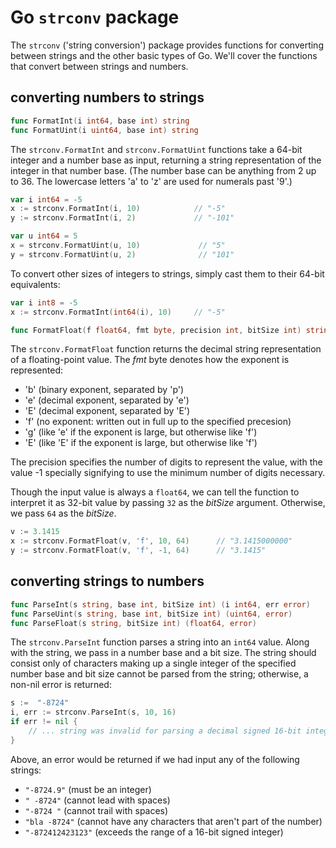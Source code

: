 # Go `strconv` package

The `strconv` ('string conversion') package provides functions for converting between strings and the other basic types of Go. We'll cover the functions that convert between strings and numbers.

## converting numbers to strings

```go
func FormatInt(i int64, base int) string
func FormatUint(i uint64, base int) string
```

The `strconv.FormatInt` and `strconv.FormatUint` functions take a 64-bit integer and a number base as input, returning a string representation of the integer in that number base. (The number base can be anything from 2 up to 36. The lowercase letters 'a' to 'z' are used for numerals past '9'.)

```go
var i int64 = -5
x := strconv.FormatInt(i, 10)            // "-5"      
y := strconv.FormatInt(i, 2)             // "-101"

var u int64 = 5
x = strconv.FormatUint(u, 10)             // "5"
y = strconv.FormatUint(u, 2)              // "101"
```

To convert other sizes of integers to strings, simply cast them to their 64-bit equivalents:

```go
var i int8 = -5
x := strconv.FormatInt(int64(i), 10)     // "-5" 
```

```go
func FormatFloat(f float64, fmt byte, precision int, bitSize int) string
```

The `strconv.FormatFloat` function returns the decimal string representation of a floating-point value. The *fmt* byte denotes how the exponent is represented:

- 'b' (binary exponent, separated by 'p')
- 'e' (decimal exponent, separated by 'e')
- 'E' (decimal exponent, separated by 'E')
- 'f' (no exponent: written out in full up to the specified precesion)
- 'g' (like 'e' if the exponent is large, but otherwise like 'f')
- 'E' (like 'E' if the exponent is large, but otherwise like 'f')

The precision specifies the number of digits to represent the value, with the value -1 specially signifying to use the minimum number of digits necessary.

Though the input value is always a `float64`, we can tell the function to interpret it as 32-bit value by passing `32` as the *bitSize* argument. Otherwise, we pass `64` as the *bitSize*.

```go
v := 3.1415
x := strconv.FormatFloat(v, 'f', 10, 64)      // "3.1415000000"
y := strconv.FormatFloat(v, 'f', -1, 64)      // "3.1415"
```

## converting strings to numbers

```go
func ParseInt(s string, base int, bitSize int) (i int64, err error)
func ParseUint(s string, base int, bitSize int) (uint64, error)
func ParseFloat(s string, bitSize int) (float64, error)
```

The `strconv.ParseInt` function parses a string into an `int64` value. Along with the string, we pass in a number base and a bit size. The string should consist only of characters making up a single integer of the specified number base and bit size cannot be parsed from the string; otherwise, a non-nil error is returned:

```go
s :=  "-8724"
i, err := strconv.ParseInt(s, 10, 16)
if err != nil {
    // ... string was invalid for parsing a decimal signed 16-bit integer
}
```

Above, an error would be returned if we had input any of the following strings:

 - `"-8724.9"` (must be an integer)
 - `" -8724"` (cannot lead with spaces)
 - `"-8724 "` (cannot trail with spaces)
 - `"bla -8724"` (cannot have any characters that aren't part of the number)
 - `"-872412423123"` (exceeds the range of a 16-bit signed integer)